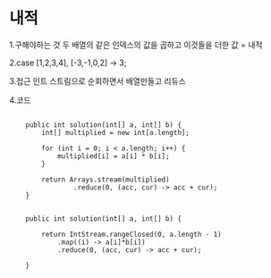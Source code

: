 # 내적

1.구해야하는 것
두 배열의 같은 인덱스의 값을 곱하고 
이것들을 더한 값 = 내적


2.case
[1,2,3,4], [-3,-1,0,2] -> 3;


3.접근
인트 스트림으로 순회하면서 배열만들고 리듀스


4.코드

```

    public int solution(int[] a, int[] b) {
        int[] multiplied = new int[a.length];
        
        for (int i = 0; i < a.length; i++) {
            multiplied[i] = a[i] * b[i];
        }
        
        return Arrays.stream(multiplied)
                .reduce(0, (acc, cur) -> acc + cur);
    }


    public int solution(int[] a, int[] b) {
  
        return IntStream.rangeClosed(0, a.length - 1)
            .map((i) -> a[i]*b[i])
            .reduce(0, (acc, cur) -> acc + cur);
        
    }

```

